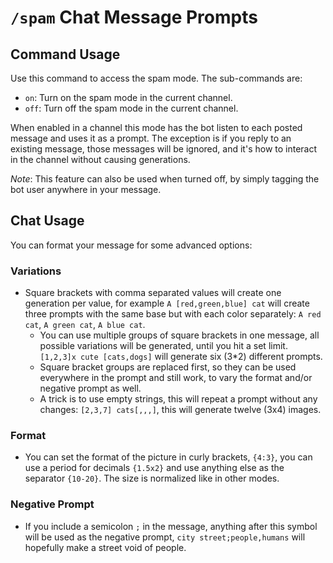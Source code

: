 # `/spam` Chat Message Prompts

## Command Usage

Use this command to access the spam mode. The sub-commands are:

* `on`: Turn on the spam mode in the current channel.
* `off`: Turn off the spam mode in the current channel.

When enabled in a channel this mode has the bot listen to each posted message and uses it as a prompt. The exception is if you reply to an existing message, those messages will be ignored, and it's how to interact in the channel without causing generations.

*Note*: This feature can also be used when turned off, by simply tagging the bot user anywhere in your message.

## Chat Usage

You can format your message for some advanced options:

### Variations

* Square brackets with comma separated values will create one generation per value, for example `A [red,green,blue] cat` will create three prompts with the same base but with each color separately: `A red cat`, `A green cat`, `A blue cat`.
    * You can use multiple groups of square brackets in one message, all possible variations will be generated, until you hit a set limit. `[1,2,3]x cute [cats,dogs]` will generate six (3*2) different prompts.
    * Square bracket groups are replaced first, so they can be used everywhere in the prompt and still work, to vary the format and/or negative prompt as well.
    * A trick is to use empty strings, this will repeat a prompt without any changes: `[2,3,7] cats[,,,]`, this will generate twelve (3x4) images.

### Format

* You can set the format of the picture in curly brackets, `{4:3}`, you can use a period for decimals `{1.5x2}` and use anything else as the separator `{10-20}`. The size is normalized like in other modes.

### Negative Prompt

* If you include a semicolon `;` in the message, anything after this symbol will be used as the negative prompt, `city street;people,humans` will hopefully make a street void of people.